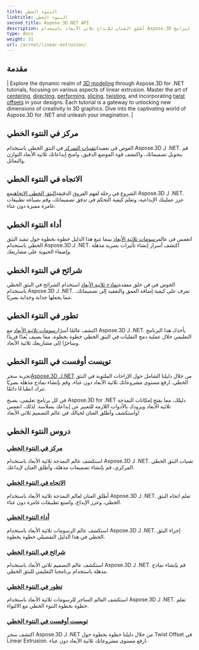 ```yaml
---
title: النتوء الخطي
linktitle: النتوء الخطي
second_title: Aspose.3D.NET API
description: أطلق العنان للإبداع ثلاثي الأبعاد باستخدام Aspose.3D لبرامج .NET التعليمية. أتقن تقنيات البثق الخطي، وعزز التصميمات، وارتقي بمشاريعك دون عناء.
type: docs
weight: 31
url: /ar/net/linear-extrusion/
---
```

## مقدمة
| Explore the dynamic realm of [3D modeling](./center-in-linear-extrusion/) through Aspose.3D for .NET tutorials, focusing on various aspects of linear extrusion. Master the art of [centering](./center-in-linear-extrusion/), [directing](./direction-in-linear-extrusion/), [performing](./performing-linear-extrusion/), [slicing](./slices-in-linear-extrusion/), [twisting](./twist-in-linear-extrusion/), and incorporating [twist offsets](./twist-offset-in-linear-extrusion/) in your designs. Each tutorial is a gateway to unlocking new dimensions of creativity in 3D graphics. Dive into the captivating world of Aspose.3D for .NET and unleash your imagination. |

## مركز في النتوء الخطي
 الغوص في تعقيدات[تقنيات التمركز](./center-in-linear-extrusion/) في البثق الخطي باستخدام Aspose.3D لـ .NET. قم بتحويل تصميماتك، واكتشف قوة الموضع الدقيق، وامنح إبداعاتك ثلاثية الأبعاد التوازن والتماثل.

## الاتجاه في النتوء الخطي
 الشروع في رحلة لفهم الفروق الدقيقة[البثق الخطي الاتجاهي](./direction-in-linear-extrusion/)مع Aspose.3D لـ .NET. عزز عمليتك الإبداعية، وتعلم كيفية التحكم في تدفق تصميماتك، وقم بصياغة تطبيقات غامرة مميزة دون عناء.

## أداء النتوء الخطي
 انغمس في عالم[رسومات ثلاثية الأبعاد](./performing-linear-extrusion/) بينما تتبع هذا الدليل خطوة بخطوة حول تنفيذ البثق الخطي باستخدام Aspose.3D لـ .NET. اكتشف أسرار إنشاء تأثيرات بصرية مذهلة وإضفاء الحيوية على مشاريعك.

## شرائح في النتوء الخطي
 الخوض في فن خلق معقدة[نماذج ثلاثية الأبعاد](./slices-in-linear-extrusion/) استخدام الشرائح في البثق الخطي باستخدام Aspose.3D لـ .NET. تعرف على كيفية إضافة العمق والتعقيد إلى تصميماتك، مما يجعلها جذابة وجذابة بصريًا.

## تطور في النتوء الخطي
 اكتشف عالمًا آسرًا[رسومات ثلاثية الأبعاد](./twist-in-linear-extrusion/) مع Aspose.3D لـ .NET. يأخذك هذا البرنامج التعليمي خلال عملية دمج التقلبات في البثق الخطي خطوة بخطوة، مما يضيف بُعدًا فريدًا وساحرًا إلى مشاريعك ثلاثية الأبعاد.

## تويست أوفست في النتوء الخطي
تجربة سحر[Aspose.3D ل.NET](./twist-offset-in-linear-extrusion/) من خلال دليلنا الشامل حول الإزاحات الملتوية في البثق الخطي. ارفع مستوى مشروعاتك ثلاثية الأبعاد دون عناء، وقم بإنشاء نماذج مذهلة بصريًا تترك انطباعًا دائمًا.

في كل برنامج تعليمي، يصبح Aspose.3D for .NET دليلك، مما يفتح إمكانات النمذجة ثلاثية الأبعاد ويزودك بالأدوات اللازمة للتعبير عن إبداعك بسلاسة. لذلك، انغمس واستكشف وأطلق العنان لخيالك في عالم التصميم ثلاثي الأبعاد!
## دروس النتوء الخطي
### [مركز في النتوء الخطي](./center-in-linear-extrusion/)
استكشف عالم النمذجة ثلاثية الأبعاد باستخدام Aspose.3D لـ .NET. تقنيات البثق الخطي المركزي، قم بإنشاء تصميمات مذهلة، وأطلق العنان لإبداعك.
### [الاتجاه في النتوء الخطي](./direction-in-linear-extrusion/)
أطلق العنان لعالم النمذجة ثلاثية الأبعاد باستخدام Aspose.3D لـ .NET. تعلم اتجاه البثق الخطي، وعزز الإبداع، واصنع تطبيقات غامرة دون عناء.
### [أداء النتوء الخطي](./performing-linear-extrusion/)
استكشف عالم الرسومات ثلاثية الأبعاد باستخدام Aspose.3D لـ .NET. إجراء البثق الخطي في هذا الدليل التفصيلي خطوة بخطوة.
### [شرائح في النتوء الخطي](./slices-in-linear-extrusion/)
استكشف عالم التصميم ثلاثي الأبعاد باستخدام Aspose.3D لـ .NET. قم بإنشاء نماذج مذهلة باستخدام برنامجنا التعليمي للبثق الخطي.
### [تطور في النتوء الخطي](./twist-in-linear-extrusion/)
استكشف العالم الساحر للرسومات ثلاثية الأبعاد باستخدام Aspose.3D لـ .NET. تعلم خطوة بخطوة النتوء الخطي مع الالتواء.
### [تويست أوفست في النتوء الخطي](./twist-offset-in-linear-extrusion/)
اكتشف سحر Aspose.3D لـ .NET من خلال دليلنا خطوة بخطوة حول Twist Offset في Linear Extrusion. ارفع مستوى مشروعاتك ثلاثية الأبعاد دون عناء.